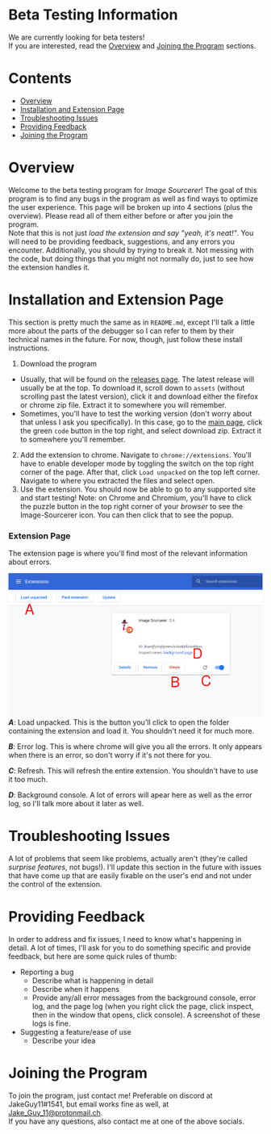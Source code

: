 # Beta Testing Information

We are currently looking for beta testers!\
If you are interested, read the [Overview](#Overview) and [Joining the Program](#Joining-the-Program) sections.

# Contents
- [Overview](#Overview)
- [Installation and Extension Page](#Installation-and-Extension-Page)
- [Troubleshooting Issues](#Troubleshooting-Issues)
- [Providing Feedback](#Providing-Feedback)
- [Joining the Program](#Joining-the-Program)

# Overview
Welcome to the beta testing program for *Image Sourcerer*! The goal of this program is to find any bugs in the program as well as find ways to optimize the user experience. This page will be broken up into 4 sections (plus the overview). Please read all of them either before or after you join the program.\
Note that this is not just *load the extension and say "yeah, it's neat!"*. You will need to be providing feedback, suggestions, and any errors you encounter. Additionally, you should by *trying* to break it. Not messing with the code, but doing things that you might not normally do, just to see how the extension handles it.

# Installation and Extension Page
This section is pretty much the same as in `README.md`, except I'll talk a little more about the parts of the debugger so I can refer to them by their technical names in the future. For now, though, just follow these install instructions.
1. Download the program
  - Usually, that will be found on the [releases page](https://github.com/JakeGuy11/image-sourcerer/releases). The latest release will usually be at the top. To download it, scroll down to `assets` (without scrolling past the latest version), click it and download either the firefox or chrome zip file. Extract it to somewhere you will remember.
  - Sometimes, you'll have to test the working version (don't worry about that unless I ask you specifically). In this case, go to the [main page](https://github.com/JakeGuy11/image-sourcerer), click the green `code` button in the top right, and select download zip. Extract it to somewhere you'll remember.
2. Add the extension to chrome. Navigate to `chrome://extensions`. You'll have to enable developer mode by toggling the switch on the top right corner of the page. After that, click `Load unpacked` on the top left corner. Navigate to where you extracted the files and select open.
4. Use the extension. You should now be able to go to any supported site and start testing! Note: on Chrome and Chromium, you'll have to click the puzzle button in the top right corner of your *browser* to see the Image-Sourcerer icon. You can then click that to see the popup.

### Extension Page
The extension page is where you'll find most of the relevant information about errors.

<img src="res/beta/chrome-extensions.png" alt="Chrome Extension Page">\
***A***: Load unpacked. This is the button you'll click to open the folder containing the extension and load it. You shouldn't need it for much more.

***B***: Error log. This is where chrome will give you all the errors. It only appears when there is an error, so don't worry if it's not there for you.

***C***: Refresh. This will refresh the entire extension. You shouldn't have to use it too much.

***D***: Background console. A lot of errors will apear here as well as the error log, so I'll talk more about it later as well.

# Troubleshooting Issues
A lot of problems that seem like problems, actually aren't (they're called *surprise features*, not bugs!). I'll update this section in the future with issues that have come up that are easily fixable on the user's end and not under the control of the extension.

# Providing Feedback
In order to address and fix issues, I need to know what's happening in detail. A lot of times, I'll ask for you to do something specific and provide feedback, but here are some quick rules of thumb:
- Reporting a bug
  - Describe what is happening in detail
  - Describe when it happens
  - Provide any/all error messages from the background console, error log, and the page log (when you right click the page, click inspect, then in the window that opens, click console). A screenshot of these logs is fine.
- Suggesting a feature/ease of use
  - Describe your idea

# Joining the Program
To join the program, just contact me! Preferable on discord at JakeGuy11#1541, but email works fine as well, at Jake_Guy_11@protonmail.ch.\
If you have any questions, also contact me at one of the above socials.
